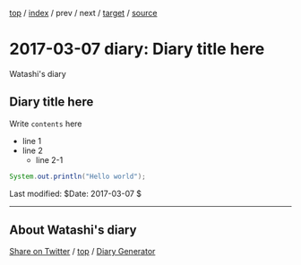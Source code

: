 [top](../index.html) 
 / [index](index.html) 
 / prev 
 / next 
 / [target](https://kazune.github.io/diary/2017/ig170307.html) 
 / [source](https://github.com/kazune/diary/blob/gh-pages/2017/ig170307.src.md) 

2017-03-07 diary: Diary title here
=====================================================================================================
Watashi's diary

## Diary title here

Write `contents` here

* line 1
* line 2
  * line 2-1

```java
System.out.println("Hello world");
```

Last modified: $Date: 2017-03-07 $


----------------------------------------------------------------------------------------------------

## About Watashi's diary

[Share on Twitter](https://twitter.com/intent/tweet?hashtags=igapyon%2Cdiary%2C%E3%81%84%E3%81%8C%E3%81%B4%E3%82%87%E3%82%93&text=Diary+title+here&url=https%3A%2F%2Fkazune.github.io%2Fdiary%2F2017%2Fig170307.html) / [top](../index.html) / [Diary Generator](https://github.com/igapyon/igapyonv3)

